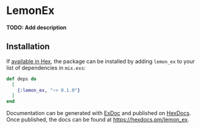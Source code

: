# LemonEx

**TODO: Add description**

## Installation

If [available in Hex](https://hex.pm/docs/publish), the package can be installed
by adding `lemon_ex` to your list of dependencies in `mix.exs`:

```elixir
def deps do
  [
    {:lemon_ex, "~> 0.1.0"}
  ]
end
```

Documentation can be generated with [ExDoc](https://github.com/elixir-lang/ex_doc)
and published on [HexDocs](https://hexdocs.pm). Once published, the docs can
be found at <https://hexdocs.pm/lemon_ex>.

